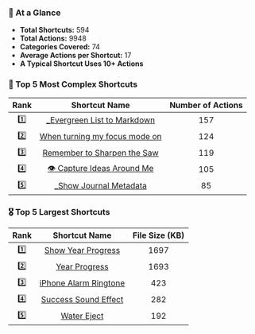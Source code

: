 ### 👀 At a Glance

* **Total Shortcuts:** 594  
* **Total Actions:** 9948  
* **Categories Covered:** 74  
* **Average Actions per Shortcut:** 17  
* **A Typical Shortcut Uses 10+ Actions**  

### 🏅 Top 5 Most Complex Shortcuts
  
  <div align="center">

  | Rank | Shortcut Name | Number of Actions |
  | :-: | :-: | :-: |
  | 1️⃣ | [_Evergreen List to Markdown](https://shortcutomation.com/gallery/evergreen-lists/evergreen-list-to-markdown) | 157 |
  | 2️⃣ | [When turning my focus mode on](https://shortcutomation.com/gallery/automation-modules/when-turning-my-focus-mode-on) | 124 |
  | 3️⃣ | [Remember to Sharpen the Saw](https://shortcutomation.com/gallery/when-reminders-is-opened/remember-to-sharpen-the-saw) | 119 |
  | 4️⃣ | [👁️ Capture Ideas Around Me](https://shortcutomation.com/gallery/second-brain/capture-ideas-around-me) | 105 |
  | 5️⃣ | [_Show Journal Metadata](https://shortcutomation.com/gallery/journaling/show-journal-metadata) | 85 |

  </div>

### 🎖️ Top 5 Largest Shortcuts
  
  <div align="center">

  | Rank | Shortcut Name | File Size (KB) |
  | :-: | :-: | :-: |
  | 1️⃣ | [Show Year Progress](https://shortcutomation.com/gallery/getting-things-done/show-year-progress) | 1697 |
  | 2️⃣ | [Year Progress](https://shortcutomation.com/gallery/standalone-fun/year-progress) | 1693 |
  | 3️⃣ | [iPhone Alarm Ringtone](https://shortcutomation.com/gallery/sound-files/iphone-alarm-ringtone) | 423 |
  | 4️⃣ | [Success Sound Effect](https://shortcutomation.com/gallery/sound-files/success-sound-effect) | 282 |
  | 5️⃣ | [Water Eject](https://shortcutomation.com/gallery/standalone-fun/water-eject) | 192 |

  </div>
